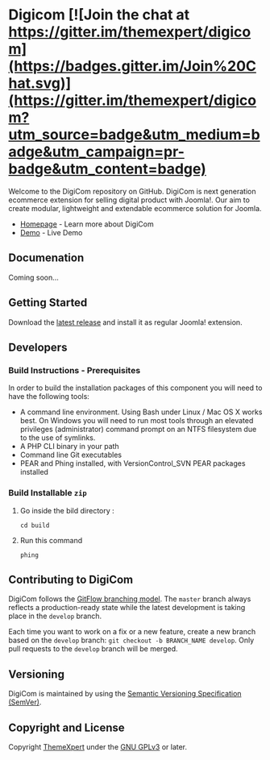 # Digicom [![Join the chat at https://gitter.im/themexpert/digicom](https://badges.gitter.im/Join%20Chat.svg)](https://gitter.im/themexpert/digicom?utm_source=badge&utm_medium=badge&utm_campaign=pr-badge&utm_content=badge)

Welcome to the DigiCom repository on GitHub. DigiCom is next generation ecommerce extension for selling digital product with Joomla!. Our aim to create modular, lightweight and extendable ecommerce solution for Joomla.

* [Homepage](http://www.themexpert.com/digicom) - Learn more about DigiCom
* [Demo](http://digicom.themexpert.com) - Live Demo

## Documenation
Coming soon...

## Getting Started
Download the [latest release](http://www.themexpert.com/digicom) and install it as regular Joomla! extension.

## Developers

### Build Instructions - Prerequisites

In order to build the installation packages of this component you will need to have the following tools:

* A command line environment. Using Bash under Linux / Mac OS X works best. On Windows you will need to run most tools through an elevated privileges (administrator) command prompt on an NTFS filesystem due to the use of symlinks.
* A PHP CLI binary in your path
* Command line Git executables
* PEAR and Phing installed, with VersionControl_SVN PEAR packages installed

### Build Installable `zip` 

1. Go inside the bild directory :

	```
	cd build
	```
2. Run this command

	```
	phing
	```

## Contributing to DigiCom

DigiCom follows the [GitFlow branching model](http://nvie.com/posts/a-successful-git-branching-model). The ```master``` branch always reflects a production-ready state while the latest development is taking place in the ```develop``` branch.

Each time you want to work on a fix or a new feature, create a new branch based on the ```develop``` branch: ```git checkout -b BRANCH_NAME develop```. Only pull requests to the ```develop``` branch will be merged.

## Versioning

DigiCom is maintained by using the [Semantic Versioning Specification (SemVer)](http://semver.org).

## Copyright and License

Copyright [ThemeXpert](http://www.themexpert.com) under the [GNU GPLv3](http://www.gnu.org/licenses/gpl.html) or later.
